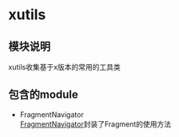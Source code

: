 # xutils

## 模块说明
xutils收集基于x版本的常用的工具类

## 包含的module

* FragmentNavigator  
[FragmentNavigator](FragmentNavigator/FragmentNavigator.md)封装了Fragment的使用方法
